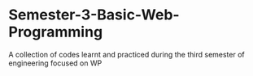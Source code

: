 # Semester-3-Basic-Web-Programming
A collection of codes learnt and practiced during the third semester of engineering focused on WP
